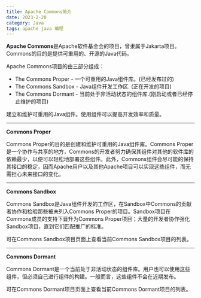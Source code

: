 ```yaml
---
title: Apache Commons简介
date: 2023-2-20
category: Java
tags: apache java 编程
---
```




**Apache Commons**是Apache软件基金会的项目，曾隶属于Jakarta项目。Commons的目的是提供可重用的、开源的Java代码。

Apache Commons项目的由三部分组成：

- The Commons Proper - 一个可重用的Java组件库。(已经发布过的)
- The Commons Sandbox - Java组件开发工作区. (正在开发的项目)
- The Commons Dormant - 当前处于非活动状态的组件库.(刚启动或者已经停止维护的项目)

建立和维护可重用的Java组件。使用组件可以提高开发效率和质量。

---

**Commons Proper**

Commons Proper的目的是创建和维护可重用的Java组件库。Commons Proper是一个协作与共享的地方，Commons的开发者努力确保其组件对其他的软件库的依赖最少，以便可以轻松地部署这些组件。此外，Commons组件会尽可能的保持其接口的稳定，因而Apache用户以及其他Apache项目可以实现这些组件，而无需担心未来接口的变化。



---

**Commons Sandbox**

Commons Sandbox是Java组件开发的工作区，在Sandbox中Commons的贡献者协作和检验那些被未列入Commons Proper的项目。Sandbox项目在Commons成员的支持下晋升为Commons Proper项目；大量的开发者协作强化Sandbox项目，直到它们匹配推广的标准。

可在Commons Sandbox项目页面上查看当前Commons Sandbox项目的列表。

---

**Commons Dormant**

Commons Dormant是一个当前处于非活动状态的组件库。用户也可以使用这些组件，但必须自己进行组件的构建。一般而言，这些组件不会在近期发布。

可在Commons Dormant项目页面上查看当前Commons Dormant项目的列表。